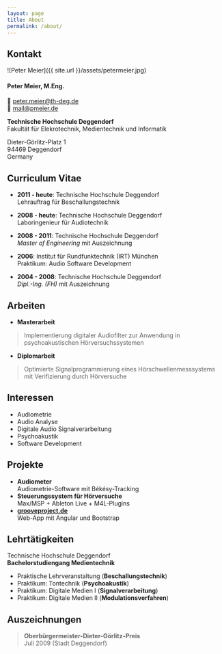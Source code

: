 ```yaml
---
layout: page
title: About
permalink: /about/
---
```


## Kontakt

![Peter Meier]({{ site.url }}/assets/petermeier.jpg)

#### **Peter Meier, M.Eng.**
📧 [peter.meier@th-deg.de](mailto:peter.meier@th-deg.de)<br>
📧 [mail@pmeier.de](mailto:mail@pmeier.de)

**Technische Hochschule Deggendorf**<br>
Fakultät für Elekrotechnik, Medientechnik und Informatik

Dieter-Görlitz-Platz 1<br>
94469 Deggendorf<br>
Germany

## Curriculum Vitae

- **2011 - heute**: Technische Hochschule Deggendorf
<br>Lehrauftrag für Beschallungstechnik

- **2008 - heute**: Technische Hochschule Deggendorf
<br>Laboringenieur für Audiotechnik

- **2008 - 2011**: Technische Hochschule Deggendorf
<br>_Master of Engineering_ mit Auszeichnung

- **2006**: Institut für Rundfunktechnik (IRT) München
<br>Praktikum: Audio Software Development

- **2004 - 2008**: Technische Hochschule Deggendorf
<br>_Dipl.-Ing. (FH)_ mit Auszeichnung

## Arbeiten

- **Masterarbeit**<br>
> Implementierung digitaler Audiofilter zur Anwendung in psychoakustischen Hörversuchssystemen

- **Diplomarbeit**<br>
> Optimierte Signalprogrammierung eines Hörschwellenmesssystems mit Verifizierung durch Hörversuche

## Interessen

- Audiometrie
- Audio Analyse
- Digitale Audio Signalverarbeitung
- Psychoakustik
- Software Development

## Projekte

- **Audiometer**<br>
Audiometrie-Software mit Békésy-Tracking
- **Steuerungssystem für Hörversuche**<br>
Max/MSP + Ableton Live + M4L-Plugins
- **[grooveproject.de](http://www.grooveproject.de)**<br>
Web-App mit Angular und Bootstrap

## Lehrtätigkeiten

Technische Hochschule Deggendorf<br>
**Bachelorstudiengang Medientechnik**

- Praktische Lehrveranstaltung (**Beschallungstechnik**)
- Praktikum: Tontechnik (**Psychoakustik**)
- Praktikum: Digitale Medien I (**Signalverarbeitung**)
- Praktikum: Digitale Medien II (**Modulationsverfahren**)

## Auszeichnungen

> **Oberbürgermeister-Dieter-Görlitz-Preis**<br>
Juli 2009 (Stadt Deggendorf)

